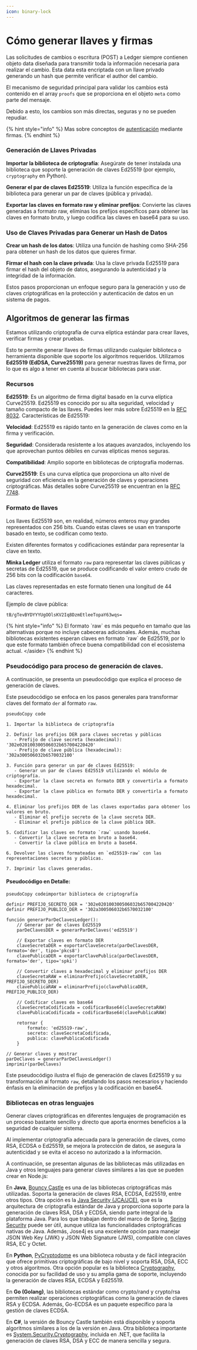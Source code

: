 ```yaml
---
icon: binary-lock
---
```


# Cómo generar llaves y firmas

Las solicitudes de cambios o escritura (POST) a Ledger siempre contienen objeto data diseñada para transmitir toda la información necesaria para realizar el cambio. Esta data esta encriptada con un llave privado generando un hash que permite verificar el author del cambio.&#x20;

El mecanismo de seguridad principal para validar los cambios está contenido en el array `proofs` que se proporciona en el objeto `meta` como parte del mensaje.&#x20;

Debido a esto, los cambios son más directas, seguras y no se pueden repudiar.&#x20;

{% hint style="info" %}
Mas sobre conceptos de [autenticación](../explicaciones/sobre-seguridad/sobre-autenticacion/autenticacion-mediante-las-firmas.md) mediante firmas.&#x20;
{% endhint %}

### Generación de Llaves Privadas

**Importar la biblioteca de criptografía**: Asegúrate de tener instalada una biblioteca que soporte la generación de claves Ed25519 (por ejemplo, `cryptography` en Python).

**Generar el par de claves Ed25519**: Utiliza la función específica de la biblioteca para generar un par de claves (pública y privada).

**Exportar las claves en formato raw y eliminar prefijos**: Convierte las claves generadas a formato raw, eliminas los prefijos específicos para obtener las claves en formato bruto, y luego codifica las claves en base64 para su uso.

### Uso de Claves Privadas para Generar un Hash de Datos

**Crear un hash de los datos**: Utiliza una función de hashing como SHA-256 para obtener un hash de los datos que quieres firmar.

**Firmar el hash con la clave privada**: Usa la clave privada Ed25519 para firmar el hash del objeto de datos, asegurando la autenticidad y la integridad de la información.

Estos pasos proporcionan un enfoque seguro para la generación y uso de claves criptográficas en la protección y autenticación de datos en un sistema de pagos.

## Algoritmos de generar las firmas

Estamos utilizando criptografía de curva elíptica estándar para crear llaves, verificar firmas y crear pruebas.

Esto te permite generar llaves de firmas utilizando cualquier biblioteca o herramienta disponible que soporte los algoritmos requeridos. Utilizamos **Ed25519 (EdDSA, Curve25519)** para generar nuestras llaves de firma, por lo que es algo a tener en cuenta al buscar bibliotecas para usar.

### **Recursos**

**Ed25519**: Es un algoritmo de firma digital basado en la curva elíptica Curve25519. Ed25519 es conocido por su alta seguridad, velocidad y tamaño compacto de las llaves. Puedes leer más sobre Ed25519 en la [RFC 8032](https://datatracker.ietf.org/doc/html/rfc8032). Características de Ed25519:

**Velocidad**: Ed25519 es rápido tanto en la generación de claves como en la firma y verificación.

**Seguridad**: Considerada resistente a los ataques avanzados, incluyendo los que aprovechan puntos débiles en curvas elípticas menos seguras.

**Compatibilidad**: Amplio soporte en bibliotecas de criptografía modernas.

**Curve25519**: Es una curva elíptica que proporciona un alto nivel de seguridad con eficiencia en la generación de claves y operaciones criptográficas. Más detalles sobre Curve25519 se encuentran en la [RFC 7748](https://datatracker.ietf.org/doc/html/rfc7748).

### **Formato de llaves**

Los llaves Ed25519 son, en realidad, números enteros muy grandes representados con 256 bits. Cuando estas claves se usan en transporte basado en texto, se codifican como texto.&#x20;

Existen diferentes formatos y codificaciones estándar para representar la clave en texto.

**Minka Ledger** utiliza el formato `raw` para representar las claves públicas y secretas de Ed25519, que se produce codificando el valor entero crudo de 256 bits con la codificación `base64`.

Las claves representadas en este formato tienen una longitud de 44 caracteres.

Ejemplo de clave pública:

```bash
tB/gTevBYDYYYUgOOlsKV2Iq8DzmEtleeTopaY63wqs=
```

{% hint style="info" %}
El formato \`raw\` es más pequeño en tamaño que las alternativas porque no incluye cabeceras adicionales. Además, muchas bibliotecas existentes esperan claves en formato \`raw\` de Ed25519, por lo que este formato también ofrece buena compatibilidad con el ecosistema actual. \</aside>
{% endhint %}

### Pseudocódigo para proceso de generación de claves.

A continuación, se presenta un pseudocódigo que explica el proceso de generación de claves.&#x20;

Este pseudocódigo se enfoca en los pasos generales para transformar claves del formato `der` al formato `raw`.

```pseudo
pseudoCopy code

1. Importar la biblioteca de criptografía

2. Definir los prefijos DER para claves secretas y públicas
   - Prefijo de clave secreta (hexadecimal): '302e020100300506032b657004220420'
   - Prefijo de clave pública (hexadecimal): '302a300506032b6570032100'

3. Función para generar un par de claves Ed25519:
   - Generar un par de claves Ed25519 utilizando el módulo de criptografía.
   - Exportar la clave secreta en formato DER y convertirla a formato hexadecimal.
   - Exportar la clave pública en formato DER y convertirla a formato hexadecimal.

4. Eliminar los prefijos DER de las claves exportadas para obtener los valores en bruto.
   - Eliminar el prefijo secreto de la clave secreta DER.
   - Eliminar el prefijo público de la clave pública DER.

5. Codificar las claves en formato `raw` usando base64.
   - Convertir la clave secreta en bruto a base64.
   - Convertir la clave pública en bruto a base64.

6. Devolver las claves formateadas en `ed25519-raw` con las representaciones secretas y públicas.

7. Imprimir las claves generadas.
```

#### Pseudocódigo en Detalle:

```pseudo
pseudoCopy codeimportar biblioteca de criptografía

definir PREFIJO_SECRETO_DER = '302e020100300506032b657004220420'
definir PREFIJO_PUBLICO_DER = '302a300506032b6570032100'

función generarParDeClavesLedger():
    // Generar par de claves Ed25519
    parDeClavesDER = generarParDeClaves('ed25519')
    
    // Exportar claves en formato DER
    claveSecretaDER = exportarClaveSecreta(parDeClavesDER, formato='der', tipo='pkcs8')
    clavePublicaDER = exportarClavePublica(parDeClavesDER, formato='der', tipo='spki')
    
    // Convertir claves a hexadecimal y eliminar prefijos DER
    claveSecretaRAW = eliminarPrefijo(claveSecretaDER, PREFIJO_SECRETO_DER)
    clavePublicaRAW = eliminarPrefijo(clavePublicaDER, PREFIJO_PUBLICO_DER)
    
    // Codificar claves en base64
    claveSecretaCodificada = codificarBase64(claveSecretaRAW)
    clavePublicaCodificada = codificarBase64(clavePublicaRAW)
    
    retornar {
        formato: 'ed25519-raw',
        secreto: claveSecretaCodificada,
        publica: clavePublicaCodificada
    }

// Generar claves y mostrar
parDeClaves = generarParDeClavesLedger()
imprimir(parDeClaves)
```

Este pseudocódigo ilustra el flujo de generación de claves Ed25519 y su transformación al formato `raw`, detallando los pasos necesarios y haciendo énfasis en la eliminación de prefijos y la codificación en base64.

### Bibliotecas en otras lenguajes

Generar claves criptográficas en diferentes lenguajes de programación es un proceso bastante sencillo y directo que aporta enormes beneficios a la seguridad de cualquier sistema.

Al implementar criptografía adecuada para la generación de claves, como RSA, ECDSA o Ed25519, se mejora la protección de datos, se asegura la autenticidad y se evita el acceso no autorizado a la información.&#x20;

A continuación, se presentan algunas de las bibliotecas más utilizadas en Java y otros lenguajes para generar claves similares a las que se pueden crear en Node.js:

En **Java**, [Bouncy Castle](https://www.bouncycastle.org/) es una de las bibliotecas criptográficas más utilizadas. Soporta la generación de claves RSA, ECDSA, Ed25519, entre otros tipos. Otra opción es la [Java Security (JCA/JCE)](https://docs.oracle.com/javase/8/docs/technotes/guides/security/crypto/CryptoSpec.html), que es la arquitectura de criptografía estándar de Java y proporciona soporte para la generación de claves RSA, DSA y ECDSA, siendo parte integral de la plataforma Java. Para los que trabajan dentro del marco de Spring, [Spring Security](https://spring.io/projects/spring-security) puede ser útil, aunque utiliza las funcionalidades criptográficas nativas de Java. Además, Jose4j es una excelente opción para manejar JSON Web Key (JWK) y JSON Web Signature (JWS), compatible con claves RSA, EC y Octet.

En **Python**, [PyCryptodome](https://pycryptodome.readthedocs.io/) es una biblioteca robusta y de fácil integración que ofrece primitivas criptográficas de bajo nivel y soporta RSA, DSA, ECC y otros algoritmos. Otra opción popular es la biblioteca [Cryptography](https://cryptography.io/), conocida por su facilidad de uso y su amplia gama de soporte, incluyendo la generación de claves RSA, ECDSA y Ed25519.

En **Go (Golang)**, las bibliotecas estándar como crypto/rand y crypto/rsa permiten realizar operaciones criptográficas como la generación de claves RSA y ECDSA. Además, Go-ECDSA es un paquete específico para la gestión de claves ECDSA.

En **C#**, la versión de Bouncy Castle también está disponible y soporta algoritmos similares a los de la versión en Java. Otra biblioteca importante es [System.Security.Cryptography](https://learn.microsoft.com/en-us/dotnet/api/system.security.cryptography?view=net-7.0), incluida en .NET, que facilita la generación de claves RSA, DSA y ECC de manera sencilla y segura.
